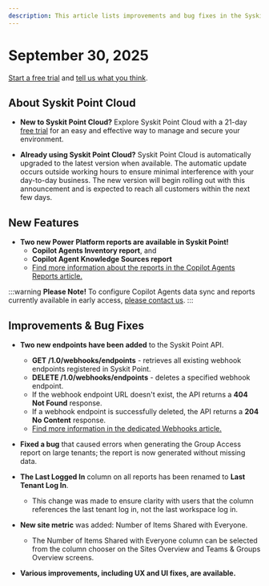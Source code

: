 ```yaml
---
description: This article lists improvements and bug fixes in the Syskit Point Cloud version 2025.4.111.1
---
```


# September 30, 2025

[Start a free trial](https://www.syskit.com/products/point/free-trial/) and [tell us what you think](https://www.syskit.com/company/contact-us/).

## About Syskit Point Cloud

* **New to Syskit Point Cloud?** Explore Syskit Point Cloud with a 21-day [free trial](https://www.syskit.com/products/point/free-trial/) for an easy and effective way to manage and secure your environment.

* **Already using Syskit Point Cloud?** Syskit Point Cloud is automatically upgraded to the latest version when available. The automatic update occurs outside working hours to ensure minimal interference with your day-to-day business. The new version will begin rolling out with this announcement and is expected to reach all customers within the next few days.

## New Features

* **Two new Power Platform reports are available in Syskit Point!**
  * **Copilot Agents Inventory report**, and
  * **Copilot Agent Knowledge Sources report**
  * [Find more information about the reports in the Copilot Agents Reports article.](../../power-platform/power-platform-reports/copilot-agents-reports.md)

:::warning
**Please Note!** 
To configure Copilot Agents data sync and reports currently available in early access, [please contact us](https://www.syskit.com/contact-us-power-platform/).
:::

## Improvements & Bug Fixes 

* **Two new endpoints have been added** to the Syskit Point API.
  * **GET /1.0/webhooks/endpoints** - retrieves all existing webhook endpoints registered in Syskit Point.
  * **DELETE /1.0/webhooks/endpoints** - deletes a specified webhook endpoint.
  * If the webhook endpoint URL doesn't exist, the API returns a **404 Not Found** response.
  * If a webhook endpoint is successfully deleted, the API returns a **204 No Content** response. 
  * [Find more information in the dedicated Webhooks article.](../../integrations/webhooks.md)

* **Fixed a bug** that caused errors when generating the Group Access report on large tenants; the report is now generated without missing data. 

* **The Last Logged In** column on all reports has been renamed to **Last Tenant Log In**.
  * This change was made to ensure clarity with users that the column references the last tenant log in, not the last workspace log in. 

* **New site metric** was added: Number of Items Shared with Everyone. 
  * The Number of Items Shared with Everyone column can be selected from the column chooser on the Sites Overview and Teams & Groups Overview screens. 

* **Various improvements, including UX and UI fixes, are available.**